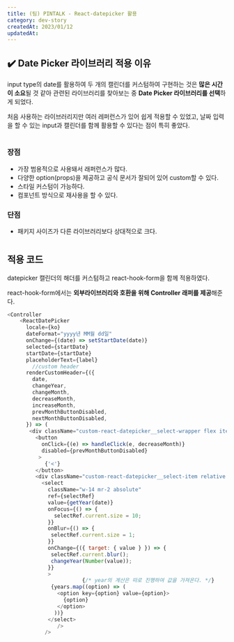 ```yaml
---
title: (팀) PINTALK - React-datepicker 활용
category: dev-story
createdAt: 2023/01/12
updatedAt:
---
```


## ✔️ Date Picker 라이브러리 적용 이유

input type의 date를 활용하여 두 개의 캘린더를 커스텀하여 구현하는 것은 **많은 시간이 소요**될 것 같아 관련된 라이브러리를 찾아보는 중 **Date Picker 라이브러리를 선택**하게 되었다.

처음 사용하는 라이브러리지만 여러 레퍼런스가 있어 쉽게 적용할 수 있었고, 날짜 입력을 할 수 있는 input과 캘린더를 함께 활용할 수 있다는 점이 특히 좋았다.

#

### 장점

- 가장 범용적으로 사용돼서 래퍼런스가 많다.
- 다양한 option(props)을 제공하고 공식 문서가 잘되어 있어 custom할 수 있다.
- 스타일 커스텀이 가능하다.
- 컴포넌트 방식으로 재사용을 할 수 있다.

### 단점

- 패키지 사이즈가 다른 라이브러리보다 상대적으로 크다.

#

## 적용 코드

datepicker 캘린더의 해더를 커스텀하고 react-hook-form을 함께 적용하였다.

react-hook-form에서는 **외부라이브러리와 호환을 위해 Controller 래퍼를 제공**해준다.

```javascript
<Controller
	<ReactDatePicker
	  locale={ko}
	  dateFormat="yyyy년 MM월 dd일"
	  onChange={(date) => setStartDate(date)}
	  selected={startDate}
	  startDate={startDate}
	  placeholderText={label}
		//custom header
	  renderCustomHeader={({
	    date,
	    changeYear,
	    changeMonth,
	    decreaseMonth,
	    increaseMonth,
	    prevMonthButtonDisabled,
	    nextMonthButtonDisabled,
	  }) => (
	   <div className="custom-react-datepicker__select-wrapper flex items-center justify-center space-x-2">
	     <button
	       onClick={(e) => handleClick(e, decreaseMonth)}
	       disabled={prevMonthButtonDisabled}
	      >
	        {'<'}
	     </button>
	     <div className="custom-react-datepicker__select-item relative space-x-16 ">
	       <select
	         className="w-14 mr-2 absolute"
	         ref={selectRef}
	         value={getYear(date)}
	         onFocus={() => {
	           selectRef.current.size = 10;
	         }}
	         onBlur={() => {
	          selectRef.current.size = 1;
	         }}
	         onChange={({ target: { value } }) => {
	          selectRef.current.blur();
	          changeYear(Number(value));
	         }}
	         >
						{/* year의 계산은 따로 진행하여 값을 가져온다. */}
	          {years.map((option) => (
	            <option key={option} value={option}>
	              {option}
	            </option>
	           ))}
	         </select>
				/>
			/>
```
